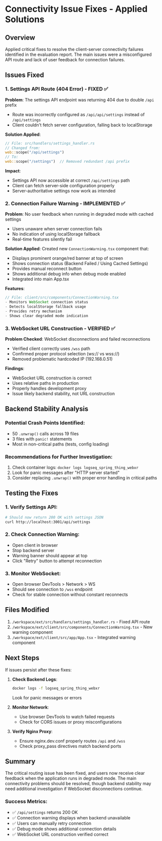 # Connectivity Issue Fixes - Applied Solutions

## Overview
Applied critical fixes to resolve the client-server connectivity failures identified in the evaluation report. The main issues were a misconfigured API route and lack of user feedback for connection failures.

## Issues Fixed

### 1. Settings API Route (404 Error) - FIXED ✅

**Problem**: The settings API endpoint was returning 404 due to double `/api` prefix
- Route was incorrectly configured as `/api/api/settings` instead of `/api/settings`
- Client couldn't fetch server configuration, falling back to localStorage

**Solution Applied**:
```rust
// File: src/handlers/settings_handler.rs
// Changed from:
web::scope("/api/settings")
// To:
web::scope("/settings")  // Removed redundant /api prefix
```

**Impact**: 
- Settings API now accessible at correct `/api/settings` path
- Client can fetch server-side configuration properly
- Server-authoritative settings now work as intended

### 2. Connection Failure Warning - IMPLEMENTED ✅

**Problem**: No user feedback when running in degraded mode with cached settings
- Users unaware when server connection fails
- No indication of using localStorage fallback
- Real-time features silently fail

**Solution Applied**:
Created new `ConnectionWarning.tsx` component that:
- Displays prominent orange/red banner at top of screen
- Shows connection status (Backend Failed / Using Cached Settings)
- Provides manual reconnect button
- Shows additional debug info when debug mode enabled
- Integrated into main App.tsx

**Features**:
```typescript
// File: client/src/components/ConnectionWarning.tsx
- Monitors WebSocket connection status
- Detects localStorage fallback usage
- Provides retry mechanism
- Shows clear degraded mode indication
```

### 3. WebSocket URL Construction - VERIFIED ✅

**Problem Checked**: WebSocket disconnections and failed reconnections
- Verified client correctly uses `/wss` path
- Confirmed proper protocol selection (ws:// vs wss://)
- Removed problematic hardcoded IP (192.168.0.51)

**Findings**:
- WebSocket URL construction is correct
- Uses relative paths in production
- Properly handles development proxy
- Issue likely backend stability, not URL construction

## Backend Stability Analysis

### Potential Crash Points Identified:
- 50 `.unwrap()` calls across 19 files
- 3 files with `panic!` statements
- Most in non-critical paths (tests, config loading)

### Recommendations for Further Investigation:
1. Check container logs: `docker logs logseq_spring_thing_webxr`
2. Look for panic messages after "HTTP server started"
3. Consider replacing `.unwrap()` with proper error handling in critical paths

## Testing the Fixes

### 1. Verify Settings API:
```bash
# Should now return 200 OK with settings JSON
curl http://localhost:3001/api/settings
```

### 2. Check Connection Warning:
- Open client in browser
- Stop backend server
- Warning banner should appear at top
- Click "Retry" button to attempt reconnection

### 3. Monitor WebSocket:
- Open browser DevTools > Network > WS
- Should see connection to `/wss` endpoint
- Check for stable connection without constant reconnects

## Files Modified

1. `/workspace/ext/src/handlers/settings_handler.rs` - Fixed API route
2. `/workspace/ext/client/src/components/ConnectionWarning.tsx` - New warning component
3. `/workspace/ext/client/src/app/App.tsx` - Integrated warning component

## Next Steps

If issues persist after these fixes:

1. **Check Backend Logs**:
   ```bash
   docker logs -f logseq_spring_thing_webxr
   ```
   Look for panic messages or errors

2. **Monitor Network**:
   - Use browser DevTools to watch failed requests
   - Check for CORS issues or proxy misconfigurations

3. **Verify Nginx Proxy**:
   - Ensure nginx.dev.conf properly routes `/api` and `/wss`
   - Check proxy_pass directives match backend ports

## Summary

The critical routing issue has been fixed, and users now receive clear feedback when the application runs in degraded mode. The main connectivity problems should be resolved, though backend stability may need additional investigation if WebSocket disconnections continue.

### Success Metrics:
- ✅ `/api/settings` returns 200 OK
- ✅ Connection warning displays when backend unavailable
- ✅ Users can manually retry connection
- ✅ Debug mode shows additional connection details
- ✅ WebSocket URL construction verified correct